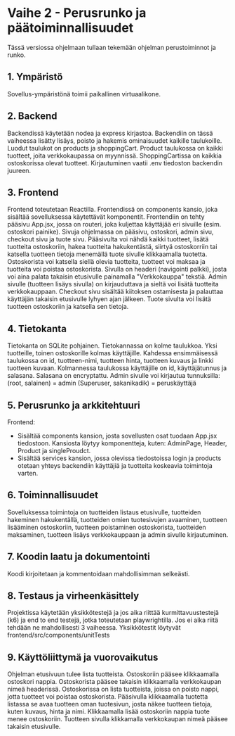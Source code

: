 # Vaihe 2 - Perusrunko ja päätoiminnallisuudet
Tässä versiossa ohjelmaan tullaan tekemään ohjelman perustoiminnot ja runko.

## 1. Ympäristö

Sovellus-ympäristönä toimii  paikallinen virtuaalikone.

## 2. Backend

Backendissä käytetään nodea ja express kirjastoa. Backendiin on tässä vaiheessa lisätty lisäys, poisto ja hakemis ominaisuudet kaikille taulukoille. Luodut taulukot on products ja shoppingCart. Product taulukossa on kaikki tuotteet, joita verkkokaupassa on myynnissä. ShoppingCartissa on kaikkia ostoskorissa olevat tuotteet. Kirjautuminen vaatii .env tiedoston backendin juureen.

## 3. Frontend

Frontend toteutetaan Reactilla. Frontendissä on components kansio, joka sisältää sovelluksessa käytettävät komponentit. Frontendiin on tehty pääsivu App.jsx, jossa on routeri, joka kuljettaa käyttäjää eri sivuille (esim. ostoskori painike). Sivuja ohjelmassa on pääsivu, ostoskori, admin sivu, checkout sivu ja tuote sivu. Pääsivulta voi nähdä kaikki tuotteet, lisätä tuotteita ostoskoriin, hakea tuotteita hakukentästä, siirtyä ostoskorriin tai katsella tuotteen tietoja menemällä tuote sivulle klikkaamalla tuotetta. Ostoskorista voi katsella siellä olevia tuotteita, tuotteet voi maksaa ja tuotteita voi poistaa ostoskorista. Sivulla on headeri (navigointi palkki), josta voi aina palata takaisin etusivulle painamalla "Verkkokauppa" tekstiä. Admin sivulle (tuotteen lisäys sivulla) on kirjauduttava ja sieltä voi lisätä tuotteita verkkokauppaan. Checkout sivu sisältää kiitoksen ostamisesta ja palauttaa käyttäjän takaisin etusivulle lyhyen ajan jälkeen. Tuote sivulta voi lisätä tuotteen ostoskoriin ja katsella sen tietoja.

## 4. Tietokanta

Tietokanta on SQLite pohjainen. Tietokannassa on kolme taulukkoa. Yksi tuotteille, toinen ostoskorille kolmas käyttäjille. Kahdessa ensimmäisessä taulukossa on id, tuotteen-nimi, tuotteen hinta, tuotteen kuvaus ja linkki tuotteen kuvaan. Kolmannessa taulukossa käyttäjille on id, käyttäjätunnus ja salasana. Salasana on encryptattu.
Admin sivulle voi kirjautua tunnuksilla:
(root, salainen) = admin
(Superuser, sakanikadik) = peruskäyttäjä

## 5. Perusrunko ja arkkitehtuuri

Frontend:
- Sisältää components kansion, josta sovellusten osat tuodaan App.jsx tiedostoon. Kansiosta löytyy komponentteja, kuten: AdminPage, Header, Product ja singleProudct.
- Sisältää services kansion, jossa olevissa tiedostoissa login ja products otetaan yhteys backendiin käyttäjiä ja tuotteita koskeavia toimintoja varten.

## 6. Toiminnallisuudet

Sovelluksessa toimintoja on tuotteiden listaus etusivulle, tuotteiden hakeminen hakukentällä, tuotteiden omien tuotesivujen avaaminen, tuotteen lisääminen ostoskoriin, tuotteen poistaminen ostoskorista, tuotteiden maksaminen, tuotteen lisäys verkkokauppaan ja admin sivulle kirjautuminen.

## 7. Koodin laatu ja dokumentointi

Koodi kirjoitetaan ja kommentoidaan mahdollisimman selkeästi. 

## 8. Testaus ja virheenkäsittely

Projektissa käytetään yksikkötestejä ja jos aika riittää kurmittavuustestejä (k6) ja end to end testejä, jotka toteutetaan playwrightilla. Jos ei aika riitä tehdään ne mahdollisesti 3 vaiheessa. Yksikkötestit löytyvät frontend/src/components/unitTests

## 9. Käyttöliittymä ja vuorovaikutus

Ohjelman etusivuun tulee lista tuotteista. Ostoskoriin pääsee klikkaamalla ostoskori nappia. Ostoskorista pääsee takaisin klikkaamalla verkkokaupan nimeä headerissä. Ostoskorissa on lista tuotteista, joissa on poisto nappi, jotta tuotteet voi poistaa ostoskorista. Pääsivulla klikkaamalla tuotetta listassa se avaa tuotteen oman tuotesivun, josta näkee tuotteen tietoja, kuten kuvaus, hinta ja nimi. Klikkaamalla lisää ostoskoriin nappia tuote menee ostoskoriin. Tuotteen sivulla klikkamalla verkkokaupan nimeä pääsee takaisin etusivulle.
